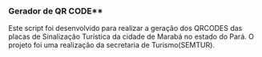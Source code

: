 ### Gerador de QR CODE**

Este script foi desenvolvido para realizar a geração dos QRCODES das placas de Sinalização Turística da cidade de Marabá no estado do Pará. O projeto foi uma realização da secretaria de Turismo(SEMTUR).
